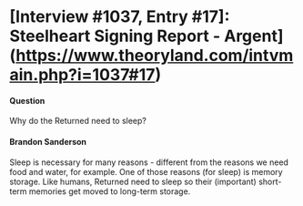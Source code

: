 # [Interview #1037, Entry #17]: Steelheart Signing Report - Argent](https://www.theoryland.com/intvmain.php?i=1037#17)

#### Question

Why do the Returned need to sleep?

#### Brandon Sanderson

Sleep is necessary for many reasons - different from the reasons we need food and water, for example. One of those reasons (for sleep) is memory storage. Like humans, Returned need to sleep so their (important) short-term memories get moved to long-term storage.

